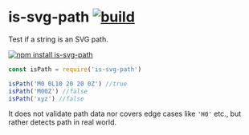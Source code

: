 # is-svg-path [![build](https://travis-ci.org/dfcreative/is-svg-path.svg?branch=master)](https://travis-ci.org/dfcreative/is-svg-path)

Test if a string is an SVG path.

[![npm install is-svg-path](https://nodei.co/npm/is-svg-path.png?mini=true)](https://npmjs.org/package/is-svg-path/)

```js
const isPath = require('is-svg-path')

isPath('M0 0L10 20 20 0Z') //true
isPath('M00Z') //false
isPath('xyz') //false
```

It does not validate path data nor covers edge cases like `'H0'` etc., but rather detects path in real world.
